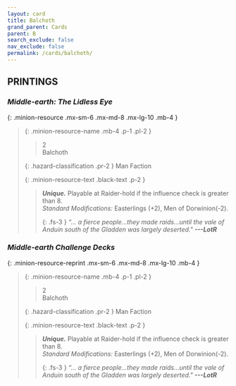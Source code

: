 ```yaml
---
layout: card
title: Balchoth
grand_parent: Cards
parent: B
search_exclude: false
nav_exclude: false
permalink: /cards/balchoth/
---
```


## PRINTINGS


### _Middle-earth: The Lidless Eye_

{: .minion-resource .mx-sm-6 .mx-md-8 .mx-lg-10 .mb-4 }
> {: .minion-resource-name .mb-4 .p-1 .pl-2 }
> > <div class="hazard-mp">2</div>
> > <div class="card-name">Balchoth</div>
>
> {: .hazard-classification .pr-2 }
> Man Faction
>
> {: .minion-resource-text .black-text .p-2 }
> > _**Unique.**_ Playable at Raider-hold if the influence check is greater than 8.  <br>_Standard Modifications:_ Easterlings (+2), Men of Dorwinion(-2). 
> > 
> > {: .fs-3 } 
> > _“... a fierce people...they made raids...until the vale of Anduin south of the Gladden was largely deserted."_ ***---&#65279;LotR*** 
> 

### _Middle-earth Challenge Decks_

{: .minion-resource-reprint .mx-sm-6 .mx-md-8 .mx-lg-10 .mb-4 }
> {: .minion-resource-name .mb-4 .p-1 .pl-2 }
> > <div class="hazard-mp">2</div>
> > <div class="card-name">Balchoth</div>
>
> {: .hazard-classification .pr-2 }
> Man Faction
>
> {: .minion-resource-text .black-text .p-2 }
> > _**Unique.**_ Playable at Raider-hold if the influence check is greater than 8.  <br>_Standard Modifications:_ Easterlings (+2), Men of Dorwinion(-2). 
> > 
> > {: .fs-3 } 
> > _“... a fierce people...they made raids...until the vale of Anduin south of the Gladden was largely deserted."_ ***---&#65279;LotR*** 
> 

